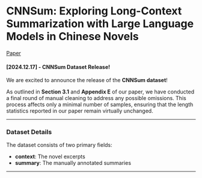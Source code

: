# **CNNSum: Exploring Long-Context Summarization with Large Language Models in Chinese Novels**

[Paper](https://arxiv.org/abs/2412.02819)

#### **[2024.12.17] - CNNSum Dataset Release!**

We are excited to announce the release of the **CNNSum dataset**!

As outlined in **Section 3.1** and **Appendix E** of our paper, we have conducted a final round of manual cleaning to address any possible omissions. This process affects only a minimal number of samples, ensuring that the length statistics reported in our paper remain virtually unchanged.

---

### **Dataset Details**

The dataset consists of two primary fields:

- **context**: The novel excerpts
- **summary**: The manually annotated summaries

---
